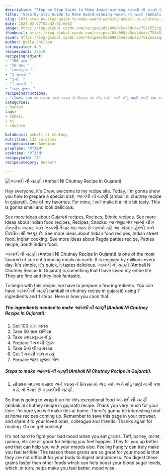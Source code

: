 ```yaml
---
description: "Step-by-Step Guide to Make Award-winning આંબલી ની ચટણી (Ambali Ni Chutney Recipe In Gujarati)"
title: "Step-by-Step Guide to Make Award-winning આંબલી ની ચટણી (Ambali Ni Chutney Recipe In Gujarati)"
slug: 1871-step-by-step-guide-to-make-award-winning-ambali-ni-chutney-recipe-in-gujarati
date: 2022-02-27T04:42:33.666Z
image: https://img-global.cpcdn.com/recipes/83a099d45ea3dcde/751x532cq70/આંબલી-ની-ચટણી-ambali-ni-chutney-recipe-in-gujarati-recipe-main-photo.jpg
thumbnail: https://img-global.cpcdn.com/recipes/83a099d45ea3dcde/751x532cq70/આંબલી-ની-ચટણી-ambali-ni-chutney-recipe-in-gujarati-recipe-main-photo.jpg
cover: https://img-global.cpcdn.com/recipes/83a099d45ea3dcde/751x532cq70/આંબલી-ની-ચટણી-ambali-ni-chutney-recipe-in-gujarati-recipe-main-photo.jpg
author: Della Shelton
ratingvalue: 4.3
reviewcount: 37519
recipeingredient:
- "100 ગ્રામ "
- "50 ગ્રામ "
- "સ્વાદાનુસાર "
- "1 ચમચી "
- "5-6  "
- "1 ચમચી  "
- "જરૂર મુજબ "
recipeinstructions:
- "સૌપ્રથમ બધા જ મસાલા અને કાતરા ને મિક્સર માં એડ કરો. અને થોડું પાણી નાખી ક્રશ કરો. તો તૈયાર છે આંબલીની ચટણી."
categories:
- Recipe
tags:
- ambali
- ni
- chutney

katakunci: ambali ni chutney 
nutrition: 132 calories
recipecuisine: American
preptime: "PT28M"
cooktime: "PT33M"
recipeyield: "4"
recipecategory: Dessert

---
```



![આંબલી ની ચટણી (Ambali Ni Chutney Recipe In Gujarati)](https://img-global.cpcdn.com/recipes/83a099d45ea3dcde/751x532cq70/આંબલી-ની-ચટણી-ambali-ni-chutney-recipe-in-gujarati-recipe-main-photo.jpg)

Hey everyone, it's Drew, welcome to my recipe site. Today, I'm gonna show you how to prepare a special dish, આંબલી ની ચટણી (ambali ni chutney recipe in gujarati). One of my favorites. For mine, I will make it a little bit tasty. This is gonna smell and look delicious.

See more ideas about Gujarati recipes, Recipes, Ethnic recipes. See more ideas about Indian food recipes, Recipes, Snacks. આ વેજીટેબલ જમ્બો ચીઝ સેન્ડવીચ ઝટપટ અને ઝડપથી તૈયાર થઇ જાય છે.બાળકો માટે આ એકદમ હેલ્થી અને વિટામિન થી ભરપૂર છે. See more ideas about Indian food recipes, Indian street food, Indian cooking. See more ideas about Ragda patties recipe, Patties recipe, South indian food.

આંબલી ની ચટણી (Ambali Ni Chutney Recipe In Gujarati) is one of the most favored of current trending meals on earth. It is enjoyed by millions every day. It's simple, it's quick, it tastes delicious. આંબલી ની ચટણી (Ambali Ni Chutney Recipe In Gujarati) is something that I have loved my entire life. They are fine and they look fantastic.


To begin with this recipe, we have to prepare a few ingredients. You can have આંબલી ની ચટણી (ambali ni chutney recipe in gujarati) using 7 ingredients and 1 steps. Here is how you cook that.

<!--inarticleads1-->

##### The ingredients needed to make આંબલી ની ચટણી (Ambali Ni Chutney Recipe In Gujarati):

1. Get 100 ગ્રામ કાતરા
1. Take 50 ગ્રામ દાળિયા
1. Take સ્વાદાનુસાર મીઠું
1. Prepare 1 ચમચી જીરુ
1. Take 5-6 લીલા મરચા
1. Get 1 ચમચી લાલ મરચું
1. Prepare જરૂર મુજબ ગોળ




<!--inarticleads2-->

##### Steps to make આંબલી ની ચટણી (Ambali Ni Chutney Recipe In Gujarati):

1. સૌપ્રથમ બધા જ મસાલા અને કાતરા ને મિક્સર માં એડ કરો. અને થોડું પાણી નાખી ક્રશ કરો. તો તૈયાર છે આંબલીની ચટણી.




So that is going to wrap it up for this exceptional food આંબલી ની ચટણી (ambali ni chutney recipe in gujarati) recipe. Thank you very much for your time. I'm sure you will make this at home. There's gonna be interesting food at home recipes coming up. Remember to save this page in your browser, and share it to your loved ones, colleague and friends. Thanks again for reading. Go on get cooking!

It's not hard to fight your bad mood when you eat grains. Teff, barley, millet, quinoa, etc are all good for helping you feel happier. They fill you up better and that can help you with your moods also. Feeling hungry can truly make you feel terrible! The reason these grains are so great for your mood is that they are not difficult for your body to digest and process. You digest these grains faster than other foods which can help boost your blood sugar levels, which, in turn, helps make you feel better, mood wise.
